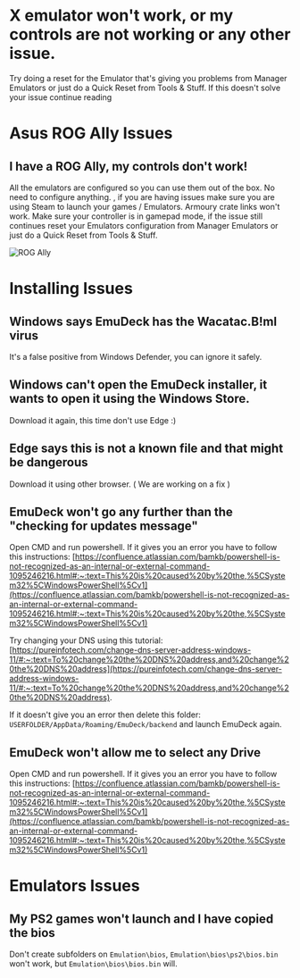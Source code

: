 # X emulator won't work, or my controls are not working or any other issue.
Try doing a reset for the Emulator that's giving you problems from Manager Emulators or just do a Quick Reset from Tools & Stuff. If this doesn't solve your issue continue reading

# Asus ROG Ally Issues

## I have a ROG Ally, my controls don't work!
All the emulators are configured so you can use them out of the box. No need to configure anything. , if you are having issues make sure you are using Steam to launch your games / Emulators. Armoury crate links won't work. Make sure your controller is in gamepad mode, if the issue still continues reset your Emulators configuration from Manager Emulators or just do a Quick Reset from Tools & Stuff.

<img src="https://c10.patreonusercontent.com/4/patreon-media/p/post/84635205/968f05dbc5fb4f00a9b0821ab41ec46c/eyJ3Ijo2MjB9/1.png?token-time=1688169600&token-hash=88Hilf6SqVWkrCQSHz0Mi0U1IvnAKhPXlStyqzCFFPk%3D" alt="ROG Ally"/>

# Installing Issues
## Windows says EmuDeck has the Wacatac.B!ml virus
It's a false positive from Windows Defender, you can ignore it safely.

## Windows can't open the EmuDeck installer, it wants to open it using the Windows Store.
Download it again, this time don't use Edge :)

## Edge says this is not a known file and that might be dangerous
Download it using other browser. ( We are working on a fix )

## EmuDeck won't go any further than the "checking for updates message"
Open CMD and run powershell. If it gives you an error you have to follow this instructions: [https://confluence.atlassian.com/bamkb/powershell-is-not-recognized-as-an-internal-or-external-command-1095246216.html#:~:text=This%20is%20caused%20by%20the,%5CSystem32%5CWindowsPowerShell%5Cv1](https://confluence.atlassian.com/bamkb/powershell-is-not-recognized-as-an-internal-or-external-command-1095246216.html#:~:text=This%20is%20caused%20by%20the,%5CSystem32%5CWindowsPowerShell%5Cv1)

Try changing your DNS using this tutorial: [https://pureinfotech.com/change-dns-server-address-windows-11/#:~:text=To%20change%20the%20DNS%20address,and%20change%20the%20DNS%20address](https://pureinfotech.com/change-dns-server-address-windows-11/#:~:text=To%20change%20the%20DNS%20address,and%20change%20the%20DNS%20address).

If it doesn't give you an error then delete this folder: `USERFOLDER/AppData/Roaming/EmuDeck/backend` and launch EmuDeck again.

## EmuDeck won't allow me to select any Drive
Open CMD and run powershell. If it gives you an error you have to follow this instructions: [https://confluence.atlassian.com/bamkb/powershell-is-not-recognized-as-an-internal-or-external-command-1095246216.html#:~:text=This%20is%20caused%20by%20the,%5CSystem32%5CWindowsPowerShell%5Cv1](https://confluence.atlassian.com/bamkb/powershell-is-not-recognized-as-an-internal-or-external-command-1095246216.html#:~:text=This%20is%20caused%20by%20the,%5CSystem32%5CWindowsPowerShell%5Cv1)

# Emulators Issues


## My PS2 games won't launch and I have copied the bios

Don't create subfolders on `Emulation\bios`, `Emulation\bios\ps2\bios.bin` won't work, but `Emulation\bios\bios.bin` will.